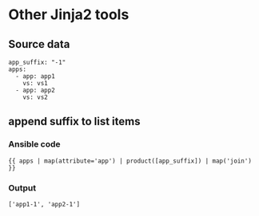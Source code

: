 # Other Jinja2 tools

## Source data
```
app_suffix: "-1"
apps:
  - app: app1
    vs: vs1
  - app: app2
    vs: vs2
```

## append suffix to list items

### Ansible code
```
{{ apps | map(attribute='app') | product([app_suffix]) | map('join') }}
```
### Output

```
['app1-1', 'app2-1']
```
